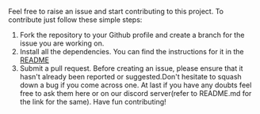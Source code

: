 Feel free to raise an issue and start contributing to this project. To contribute just follow these simple steps:
1.    Fork the repository to your Github profile and create a branch for the issue you are working on.
2.    Install all the dependencies.
      You can find the instructions for it in the [README](README.md)
3.    Submit a pull request.
Before creating an issue, please ensure that it hasn't already been reported or suggested.Don't hesitate to squash down a bug if you come across one.
At last if you have any doubts feel free to ask them here or on our discord server(refer to README.md for the link for the same).
Have fun contributing!

